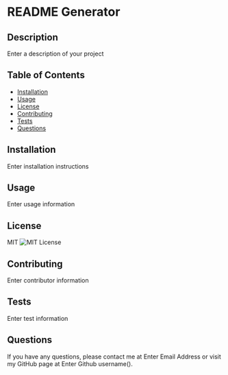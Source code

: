

# README Generator

## Description
Enter a description of your project

## Table of Contents
* [Installation](#installation)
* [Usage](#usage)
* [License](#license)
* [Contributing](#contributing)
* [Tests](#tests)
* [Questions](#questions)

## Installation
Enter installation instructions

## Usage
Enter usage information

## License
MIT
![MIT License](https://img.shields.io/badge/license-MIT-blue.svg)

## Contributing
Enter contributor information

## Tests
Enter test information

## Questions
If you have any questions, please contact me at Enter Email Address or visit my GitHub page at Enter Github username().

